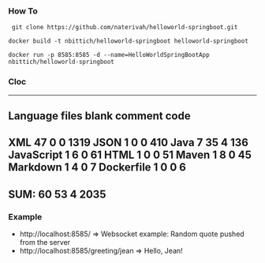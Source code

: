### How To
``` git clone https://github.com/naterivah/helloworld-springboot.git```

```docker build -t nbittich/helloworld-springboot helloworld-springboot``` 

```docker run -p 8585:8585 -d --name=HelloWorldSpringBootApp nbittich/helloworld-springboot``` 

### Cloc
-------------------------------------------------------------------------------
Language                     files          blank        comment           code
-------------------------------------------------------------------------------
XML                             47              0              0           1319
JSON                             1              0              0            410
Java                             7             35              4            136
JavaScript                       1              6              0             61
HTML                             1              0              0             51
Maven                            1              8              0             45
Markdown                         1              4              0              7
Dockerfile                       1              0              0              6
-------------------------------------------------------------------------------
SUM:                            60             53              4           2035
-------------------------------------------------------------------------------

### Example
 - http://localhost:8585/ => Websocket example: Random quote pushed from the server
 - http://localhost:8585/greeting/jean => Hello, Jean!
